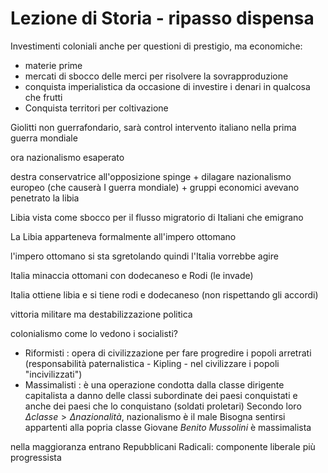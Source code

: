 # Lezione di Storia - ripasso dispensa

Investimenti coloniali anche per questioni di prestigio, ma economiche:
* materie prime
* mercati di sbocco delle merci per  risolvere la sovrapproduzione
* conquista imperialistica da occasione di investire i denari in qualcosa che frutti
* Conquista territori per coltivazione

Giolitti non guerrafondario, sarà control intervento italiano nella prima guerra mondiale



ora nazionalismo esaperato


destra conservatrice all'opposizione spinge + dilagare nazionalismo europeo (che causerà I guerra mondiale) + gruppi economici avevano penetrato la libia


Libia vista come sbocco per il flusso migratorio di Italiani che emigrano

La Libia apparteneva formalmente all'impero ottomano

l'impero ottomano si sta sgretolando quindi l'Italia vorrebbe agire

Italia minaccia ottomani con dodecaneso e Rodi (le invade)

Italia ottiene libia e si tiene rodi e dodecaneso (non rispettando gli accordi)


vittoria militare ma destabilizzazione politica

colonialismo
come lo vedono i socialisti?

* Riformisti : opera di civilizzazione per fare progredire i popoli arretrati (responsabilità paternalistica - Kipling - nel civilizzare i popoli "incivilizzati")
* Massimalisti : è una operazione condotta dalla classe dirigente capitalista a danno delle classi subordinate dei paesi conquistati e anche dei paesi che lo conquistano (soldati proletari)
Secondo loro $\Delta classe > \Delta nazionalità$, nazionalismo è il male
Bisogna sentirsi appartenti alla popria classe
Giovane _Benito Mussolini_ è massimalista

nella maggioranza entrano 
Repubblicani
Radicali: componente liberale più progressista
<!--stackedit_data:
eyJoaXN0b3J5IjpbNjU4MjIyMzQ5XX0=
-->